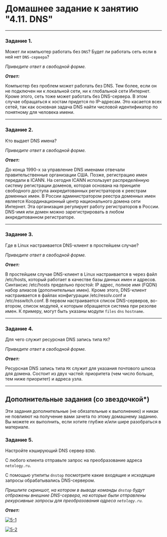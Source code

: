 # Домашнее задание к занятию "4.11. DNS"

---

### Задание 1. 

Может ли компьютер работать без `DNS`? Будет ли работать сеть если в ней нет `DNS-сервера`? 

*Приведите ответ в свободной форме.*

***Ответ:***

Компьютер без проблем может работать без DNS. Тем более, если он не подключен ни к локальной сети, ни к глобальной сети Интернет. Кроме этого, сеть тоже может работать без DNS-сервера. В этом случае обращаться к хостам придется по IP-адресам. Это касается всех сетей, так как основная задача DNS найти числовой идентификатор по понятному для человека имени.

---

### Задание 2. 

Кто выдает DNS имена? 

*Приведите ответ в свободной форме.*

***Ответ:***

До конца 1990-х за управление DNS именами отвечали правительственные организации США. Позже, регистрацию имен передали в ICANN. На сегодня ICANN использует распределённую систему регистрации доменов, которая основана на принципе свободного доступа аккредитованных регистраторов к реестрам доменных имен. В России администратором реестра доменных имен является Координационный центр национального домена сети Интернет. Эта организация регулирует работу регистраторов в России. DNS-имя или домен можно зарегистрировать в любом аккредитованном регистраторе.

---

### Задание 3. 

Где в Linux настраивается DNS-клиент в простейшем случае?

*Приведите ответ в свободной форме.*

***Ответ:***

В простейшем случае DNS-клиент в Linux настраивается в через файл /etc/hosts, который работает в качестве базы данных имен и адресов. Синтаксис /etc/hosts предельно простой: IP адрес, полное имя (FQDN) набор алиасов (дополнительных имен).
Кроме этого, DNS-клиент настраивается в файлах конфигурации /etc/resolv.conf и /etc/nsswitch.conf. В первом настраивается список DNS-серверов, во-втором, список модулей, к которым обращается система при резолве имен. К примеру, могут быть указаны модули `files` `dns` `hostname`. 

---

### Задание 4. 

Для чего служит ресурсная DNS запись типа `MX`?

*Приведите ответ в свободной форме.*

***Ответ:***

Ресурсная DNS запись типа `MX` служит для указания почтового шлюза для домена. Состоит из двух частей: приоритета (чем число больше, тем ниже приоритет) и адреса узла.

---

## Дополнительные задания (со звездочкой*)
Эти задания дополнительные (не обязательные к выполнению) и никак не повлияют на получение вами зачета по этому домашнему заданию. Вы можете их выполнить, если хотите глубже и/или шире разобраться в материале.



### Задание 5. 

Настройте кэширующий DNS сервер `BIND`. 

С любого клиента отправьте запрос на преобразование адреса `netology.ru`.

С помощью утилиты `dnstop` посмотрите какие входящие и исходящие запросы обрабатывались DNS-сервером.

*Пришлите скриншот, на котором в выводе команды `dnstop` будут отбражены внешние DNS-сервера, на которые были отправлены рекурсивные запросы для преобразования адреса `netology.ru`.*

***Ответ:***


<a href="https://ibb.co/98SbSNF"><img src="https://i.ibb.co/YRwcw3z/5-1.png" alt="5-1" border="0"></a>


<a href="https://ibb.co/Njtp8py"><img src="https://i.ibb.co/cFktGtr/5-2.png" alt="5-2" border="0"></a>